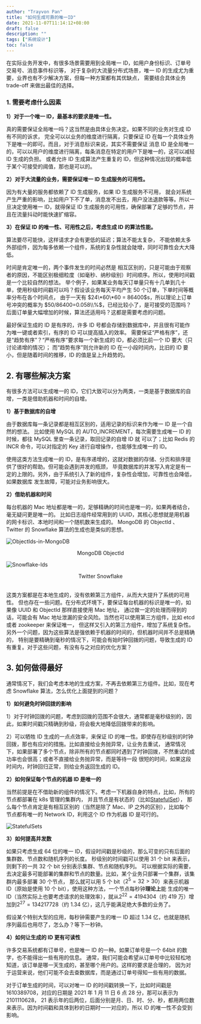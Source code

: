 ```yaml
---
author: "Trayvon Pan"
title: "如何生成可靠的唯一ID"
date: 2021-11-07T11:14:12+08:00
draft: false
description: ""
tags: ["系统设计"]
toc: false
---
```


在实际业务开发中，有很多场景需要用到全局唯一 ID，如用户身份标识、订单号交易号、消息事件标识等，
对于复杂的大流量分布式场景，唯一 ID 的生成尤为重要，业界也有不少解决方案，但每一种方案都有其优缺点，
需要结合具体业务 trade-off 来做出最佳的选择。

<!--more-->

### 1. 需要考虑什么因素

**1）对于一个唯一 ID，最基本的要求是唯一性。**

真的需要保证全局唯一吗？这当然是由具体业务决定。如果不同的业务对生成 ID 有不同的诉求，
完全可以以业务的维度进行隔离，只要保证 ID 在每一个具体业务下是唯一的即可。而且，对于消息标识来说，其实不需要保证
消息 ID 是全局唯一的，可以以用户的维度进行隔离，每条消息在特定的用户下是唯一的，这可以减轻 ID 生成的负担。
或者允许 ID 生成算法产生重复的 ID，但这种情况出现的概率低于某个可接受的阈值，那也是可以的。

**2）对于大流量的业务，需要保证唯一 ID 生成服务的可用性。**

因为有大量的服务都依赖了 ID 生成服务，如果 ID 生成服务不可用，
就会对系统产生严重的影响，比如用户下不了单，消息发不出去，用户没法退款等等。所以一旦决定使用唯一 ID，就得保证
ID 生成服务的可用性，确保部署了足够的节点，并且在流量抖动时能快速扩缩容。

**3）在保证 ID 的唯一性、可用性之后，考虑生成 ID 的算法性能。**

算法要尽可能快，这样请求才会有更低的延迟；算法不能太复杂，
不能依赖太多外部组件，因为每多依赖一个组件，系统的复杂性就会陡增，同时可靠性会大大降低。

时间是肯定唯一的，两个事件发生的时间必然是
相互区别的，只是可能由于观察者的原因，不能区别极细粒度（如毫秒、纳秒级别）时间顺序。所以，使用时间戳是一个比较自然的想法。
举个例子，如果某业务每天订单量只有十几单到几十单，使用秒级时间戳可以吗？假设该业务每天平均产生 50 个订单，下单时间等概率分布在各个时间点，
由于一天有 $24\*60\*60 = 86400$s，所以理论上订单号冲突的概率为 $50/86400=0.058\\%$，已经比较小了，是可接受的范围吗？
后面订单量大幅增加的时候，算法还适用吗？这都是需要考虑的问题。

最好保证生成的 ID 是有序的，许多 ID 号都会存储到数据库中，并且很有可能作为唯一键或者索引，有序的 ID 可以提高插入的效率。
需要保证“严格有序”，还是“趋势有序”？“严格有序”要求每一个新生成的 ID，都必须比前一个 ID 要大（只讨论递增的情况）；
而“趋势有序”则允许新的 ID 在一小段时间内，比旧的 ID 要小，但是随着时间的推移，ID 的值是呈上升趋势的。

## 2. 有哪些解决方案

有很多方法可以生成唯一的 ID，它们大致可以分为两类，一类是基于数据库的自增，一类是借助机器和时间的自增。

**1）基于数据库的自增**

由于数据库每一条记录都是相互区别的，适用记录的标识来作为唯一 ID 是一个自然的想法。
比如使用 MySQL 的 AUTO_INCREMENT，每次需要生成唯一 ID 的时候，都往 MySQL 里查一条记录，取回记录的自增 ID 就
可以了；比如 Redis 的 INCR 命令，可以对指定的 Key 进行自增操作，也能够生成唯一的 ID。

使用这类方法生成唯一的 ID，是有序递增的，这就对数据的存储、分页和排序提供了很好的帮助。但可能会遇到并发的瓶颈，
毕竟数据库的并发写入肯定是有一定的上限的。另外，由于系统引入了新的组件，复杂性会增加，可靠性也会降低，如果数据库
发生故障，可能对业务影响很大。

**2）借助机器和时间**

每台机器的 Mac 地址都是唯一的，足够精确的时间也是唯一的，如果两者结合，毫无疑问更是唯一的。
比如日志组件经常用到的 UUID，其核心思想就是用机器的网卡标识、本地时间和一个随机数来生成的。
MongoDB 的 ObjectId 、Twitter 的 Snowflake 算法的生成也是类似的思想。

![ObjectIds-in-MongoDB](ObjectIds-in-MongoDB.png)

<center>MongoDB ObjectId</center>

![Snowflake-Ids](Snowflake-Ids.png)

<center>Twitter Snowflake</center></br>

这类方案都是在本地生成的，没有依赖第三方组件，从而大大提升了系统的可用性。
但也存在一些问题。在分布式环境下，要保证每台机器的标识是唯一的，如果像 UUID 和 ObjectId 那样直接使用 Mac 地址，
通过做一定的处理而得到的话，可能会有 Mac 地址泄漏的安全风险。当然也可以使用第三方组件，比如 etcd 或者 zookeeper 来保证唯一，
但这样又引入的第三方组件，增加了系统复杂性。另外一个问题，因为这些算法是强依赖于机器的时间的，但机器时间并不总是精确的，
特别是要精确到毫秒的情况下，可能会有始时钟回拨的问题，导致生成的 ID 有重复。对于这些问题，有没有与之对应的优化方案？

## 3. 如何做得最好

通常情况下，我们会考虑本地的生成方案，不再去依赖第三方组件。比如，现在考虑 Snowflake 算法，怎么优化上面提到的问题？

**1）如何避免时钟回拨的影响**

1）对于时钟回拨的问题，考虑到回拨的范围不会很大，通常都是毫秒级别的，因此，如果时间戳只精确到秒级，将会极大地降低回拨带来的影响。

2）可以牺牲 ID 生成的一点点效率，来保证 ID 的唯一性。即使存在秒级别的时钟回拨，那也有应对的措施。比如直接给业务抛异常，让业务去重试，
通常情况下，如果部署了多个节点，除非所有的节点都同时遇到了时钟回拨，不然重试的成功率也会很高；或者不直接给业务抛异常，而是等待一段
很短的时间，如果这段时间内，时钟回归正常，则给业务返回生成的 ID。

**2）如何保证每个节点的机器 ID 是唯一的**

当然前提是在不借助新的组件的情况下。考虑一下机器自身的特点，比如，所有的节点都部署在 k8s 管理的集群内，
并且节点是有状态的（比如[StatefulSet](https://kubernetes.io/docs/concepts/workloads/controllers/statefulset/)），
那么每个节点肯定是有相互区别的（当然是除了 Mac、IP 之外的区别），比如每个节点都有唯一的 Network ID，利用这个 ID 作为机器 ID 是可行的。

![StatefulSets](StatefulSets.png)

**3）如何提高并发数**

如果只考虑生成 64 位的唯一 ID，假设时间戳是秒级的，那么可变的只有后面的集群数、节点数和随机序列的长度。
秒级别的时间戳可以使用 31 个 bit 来表示，则剩下的一共 32 个 bit 分别表示集群、节点和随机序列。
可以根据实际的需要，去决定最多可能部署的集群和节点的数量。比如，某个业务只部署一个集群，该集群内最多部署 30 个节点，
那么就可以用 5 个 bit（$2^5=32>30$）来表示机器 ID（原始是使用 10 个 bit），使用这种方法，一个节点每秒钟**理论上**能
生成的唯一 ID（当然实际上也要考虑请求的处理效率），就从$2^{22}=4194304$（约 419 万）增加到$2^{27}=134217728$（约 1.34 亿），这几乎能满足绝大多数的业务了。

假设某个特别大型的应用，每秒钟需要产生的唯一 ID 超过 1.34 亿，也就是随机序列最后也用尽了，怎么办？等下一秒钟。

**4）如何让生成的 ID 更有可读性**

许多交易系统都有订单号，也是唯一 ID 的一种。如果订单号是一个 64bit 的数字，也不能得出一些有用的信息。
通常，我们可能会希望从订单号中比较轻松地知道，该订单是哪一天生成的，甚至哪个用户的。这样的要求是合理的，
因为对于运营来说，他们可能不会去查数据库，而是通过订单号得知一些有用的数据。

对于订单生成的时间，可以对唯一 ID 的时间戳转换一下，比如时间戳是 1610389708，对应的日期是 2021 年 1 月 11 日 6 点 28 分，那可以表示为 2101110628，
21 表示年的后两位，后面分别是月、日、时、分、秒，都用两位数来表示。因为时间戳和具体到秒的日期时一一对应的，所以 ID 的唯一性不会受到影响。

